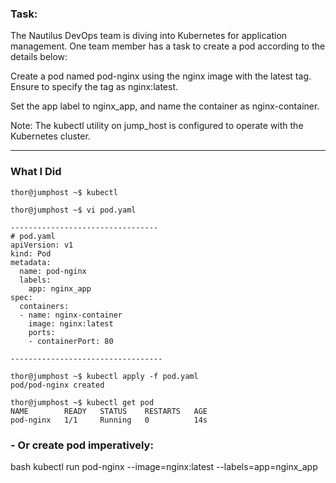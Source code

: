 ### Task:
The Nautilus DevOps team is diving into Kubernetes for application management. One team member has a task to create a pod according to the details below:

Create a pod named pod-nginx using the nginx image with the latest tag. Ensure to specify the tag as nginx:latest.

Set the app label to nginx_app, and name the container as nginx-container.

Note: The kubectl utility on jump_host is configured to operate with the Kubernetes cluster.

-----------------------------------------------

### What I Did

```
thor@jumphost ~$ kubectl

thor@jumphost ~$ vi pod.yaml

---------------------------------
# pod.yaml
apiVersion: v1
kind: Pod
metadata:
  name: pod-nginx
  labels:
    app: nginx_app
spec:
  containers:
  - name: nginx-container
    image: nginx:latest
    ports:
    - containerPort: 80

----------------------------------

thor@jumphost ~$ kubectl apply -f pod.yaml 
pod/pod-nginx created

thor@jumphost ~$ kubectl get pod
NAME        READY   STATUS    RESTARTS   AGE
pod-nginx   1/1     Running   0          14s

```
### - Or create pod imperatively:

bash
kubectl run pod-nginx --image=nginx:latest --labels=app=nginx_app
